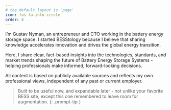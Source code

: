 ```yaml
---
# the default layout is 'page'
icon: fas fa-info-circle
order: 4
---
```



I’m Gustav Nyman, an entrepreneur and CTO working in the battery energy storage space. I started BESStology because I believe that sharing knowledge accelerates innovation and drives the global energy transition.

Here, I share clear, fact-based insights into the technologies, standards, and market trends shaping the future of Battery Energy Storage Systems - helping professionals make informed, forward-looking decisions.

All content is based on publicly available sources and reflects my own professional views, independent of any past or current employer.

> Built to be useful now, and expandable later - not unlike your favorite BESS site, except this one remembered to leave room for augmentation.
{: .prompt-tip }

